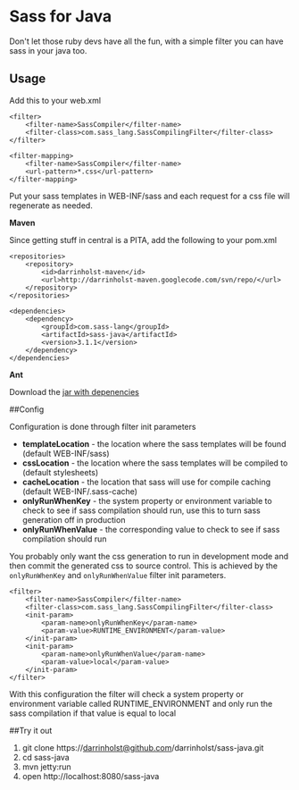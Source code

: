 # Sass for Java

Don't let those ruby devs have all the fun, with a simple filter you can
have sass in your java too.

## Usage

Add this to your web.xml

    <filter>
        <filter-name>SassCompiler</filter-name>
        <filter-class>com.sass_lang.SassCompilingFilter</filter-class>
    </filter>

    <filter-mapping>
        <filter-name>SassCompiler</filter-name>
        <url-pattern>*.css</url-pattern>
    </filter-mapping>

Put your sass templates in WEB-INF/sass and each request for a css
file will regenerate as needed.

**Maven**

Since getting stuff in central is a PITA, add the following to your
pom.xml

    <repositories>
        <repository>
            <id>darrinholst-maven</id>
            <url>http://darrinholst-maven.googlecode.com/svn/repo/</url>
        </repository>
    </repositories>

    <dependencies>
        <dependency>
            <groupId>com.sass-lang</groupId>
            <artifactId>sass-java</artifactId>
            <version>3.1.1</version>
        </dependency>
    </dependencies>

**Ant**

Download the [jar with depenencies](http://darrinholst-maven.googlecode.com/svn/repo/com/sass-lang/sass-java/3.1.1/sass-java-3.1.1-jar-with-dependencies.jar)

##Config

Configuration is done through filter init parameters

* **templateLocation** - the location where the sass templates will be
  found (default WEB-INF/sass)
* **cssLocation** - the location where the sass templates will be
  compiled to (default stylesheets)
* **cacheLocation** - the location that sass will use for compile
  caching (default WEB-INF/.sass-cache)
* **onlyRunWhenKey** - the system property or environment variable to
  check to see if sass compilation should run, use this to turn sass
  generation off in production
* **onlyRunWhenValue** - the corresponding value to check to see if sass
  compilation should run

You probably only want the css generation to run in development mode and
then commit the generated css to source control. This is achieved by the
`onlyRunWhenKey` and `onlyRunWhenValue` filter init parameters.

    <filter>
        <filter-name>SassCompiler</filter-name>
        <filter-class>com.sass_lang.SassCompilingFilter</filter-class>
        <init-param>
            <param-name>onlyRunWhenKey</param-name>
            <param-value>RUNTIME_ENVIRONMENT</param-value>
        </init-param>
        <init-param>
            <param-name>onlyRunWhenValue</param-name>
            <param-value>local</param-value>
        </init-param>
    </filter>

With this configuration the filter will check a system property or
environment variable called RUNTIME_ENVIRONMENT and only run the sass
compilation if that value is equal to local

##Try it out
1. git clone https://darrinholst@github.com/darrinholst/sass-java.git
2. cd sass-java
3. mvn jetty:run
4. open http://localhost:8080/sass-java

